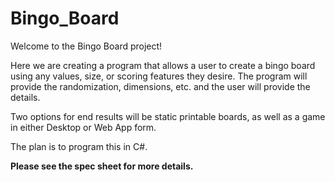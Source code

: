 # Bingo_Board
Welcome to the Bingo Board project!
 
Here we are creating a program that allows a user to create a bingo board using any values, size, or scoring features they desire. The program will provide the randomization, dimensions, etc. and the user will provide the details.
 
Two options for end results will be static printable boards, as well as a game in either Desktop or Web App form.
 
The plan is to program this in C#.

**Please see the spec sheet for more details.**
